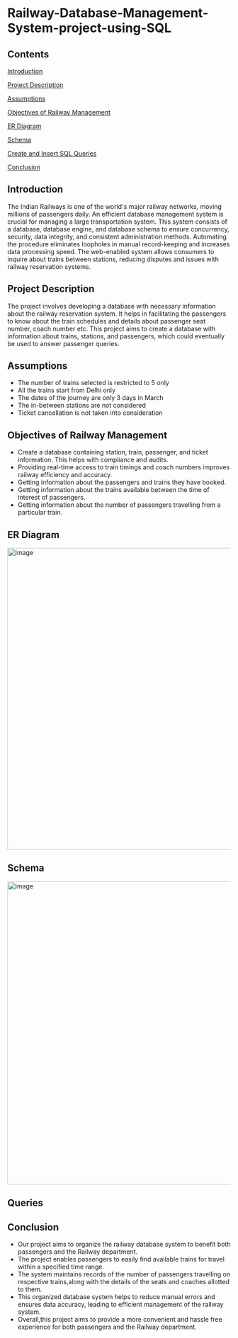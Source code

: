 # Railway-Database-Management-System-project-using-SQL
## Contents
   
[Introduction](#introduction)

[Project Description](#project-description)

[Assumptions](#assumptions)

[Objectives of Railway Management](#objectives-of-railway-management)

[ER Diagram](#er-diagram)

[Schema](#schema)

[Create and Insert SQL Queries](#create-and-insert-SQL-queries)

[Conclusion](#conclusion)

## Introduction

The Indian Railways is one of the world's major railway networks, moving millions of passengers daily. 
An efficient database management system is crucial for managing a large transportation system. 
This system consists of a database, database engine, and database schema to ensure concurrency, security, data integrity, and consistent administration methods. 
Automating the procedure eliminates loopholes in manual record-keeping and increases data processing speed. 
The web-enabled system allows consumers to inquire about trains between stations, reducing disputes and issues with railway reservation systems.

## Project Description

The project involves developing a database with necessary information about the railway reservation system. 
It helps in facilitating the passengers to know about the train schedules and details about passenger seat number, coach number etc.
This project aims to create a database with information about trains, stations, and passengers, which could eventually be used to answer passenger queries. 

## Assumptions

- The number of trains selected is restricted to 5 only
- All the trains start from Delhi only
- The dates of the journey are only 3 days in March
- The in-between stations are not considered
- Ticket cancellation is not taken into consideration

## Objectives of Railway Management

- Create a database containing station, train, passenger, and ticket information. This helps with compliance and audits.
- Providing real-time access to train timings and coach numbers improves railway efficiency and accuracy.  
- Getting information about the passengers and trains they have booked. 
- Getting information about the trains available between the time of interest of passengers.
- Getting information about the number of passengers travelling from a particular train.

## ER Diagram

<img width="1214" height="682" alt="image" src="https://github.com/user-attachments/assets/4ada0eb8-0ac6-4bf4-b4a4-afa6a8f911db" />

## Schema
   
   <img width="1217" height="685" alt="image" src="https://github.com/user-attachments/assets/85086154-3724-4171-9e7c-c426c47fb77d" />

## Queries
   
## Conclusion

- Our project aims to organize the railway database system to benefit both passengers and the Railway department.
- The project enables passengers to easily find available trains for travel within a specified time range.
- The system maintains records of the number of passengers travelling on respective trains,along with the details of the seats and coaches allotted to them.
- This organized database system helps to reduce manual errors and ensures data accuracy,  leading to efficient management of the railway system.
- Overall,this project aims to provide a more convenient and hassle free experience for both  passengers and the Railway department.

